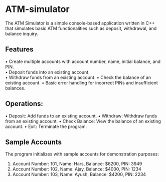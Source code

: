 # **ATM-simulator**

The ATM Simulator is a simple console-based application written in C++ that simulates basic ATM functionalities such as deposit, withdrawal, and balance inquiry.


## **Features**

•	Create multiple accounts with account number, name, initial balance, and PIN.<br>
•	Deposit funds into an existing account.<br>
•	Withdraw funds from an existing account.
•	Check the balance of an existing account.
•	Basic error handling for incorrect PINs and insufficient balances.

## **Operations:**

•	Deposit: Add funds to an existing account.
•	Withdraw: Withdraw funds from an existing account.
•	Check Balance: View the balance of an existing account.
•	Exit: Terminate the program.


## **Sample Accounts**

The program initializes with sample accounts for demonstration purposes:
1.	Account Number: 101, Name: Hars, Balance: $6200, PIN: 3949
2.	Account Number: 102, Name: Ajay, Balance: $4000, PIN: 1234
3.	Account Number: 103, Name: Ayush, Balance: $4200, PIN: 2234
